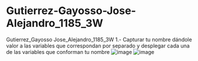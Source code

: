 # Gutierrez-Gayosso-Jose-Alejandro_1185_3W
Gutierrez_Gayosso Jose_Alejandro_1185_3W
1.- Capturar tu nombre dándole valor a las variables que correspondan por separado 
y desplegar cada una de las variables que conforman tu nombre
![image](https://github.com/user-attachments/assets/7020c01a-51c3-417f-99a2-a772d21c63d5)
![image](https://github.com/user-attachments/assets/3c27b852-1ab1-476d-b67a-d2d968e61557)
